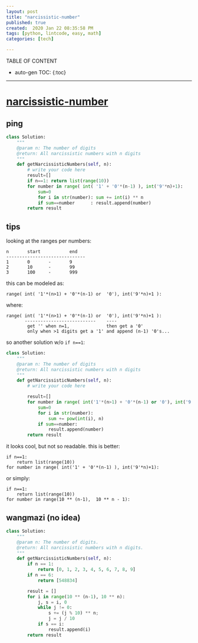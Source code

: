 ```yaml
---
layout: post
title: "narcissistic-number"
published: true
created:  2020 Jan 22 08:35:58 PM
tags: [python, lintcode, easy, math]
categories: [tech]

---
```


TABLE OF CONTENT

* auto-gen TOC:
{:toc}

- - -


# [narcissistic-number](https://www.lintcode.com/problem/narcissistic-number/description?_from=ladder&&fromId=99)

## ping

```python
class Solution:
    """
    @param n: The number of digits
    @return: All narcissistic numbers with n digits
    """
    def getNarcissisticNumbers(self, n):
        # write your code here
        result=[]
        if n==1: return list(range(10))
        for number in range( int( '1' + '0'*(n-1) ), int('9'*n)+1):
            sum=0
            for i in str(number): sum += int(i) ** n
            if sum==number      : result.append(number)
        return result
```

## tips

looking at the ranges per numbers:

    n       start           end
    ------------------------------
    1       0       -       9
    2       10      -       99
    3       100     -       999

this can be modeled as:

    range( int( '1'*(n>1) + '0'*(n-1) or  '0'), int('9'*n)+1 ):

where:

    range( int( '1'*(n>1) + '0'*(n-1) or  '0'), int('9'*n)+1 ):
           ---------------------------    ----
            get '' when n=1,              then get a '0'
            only when >1 digits get a '1' and append (n-1) '0's...


so another solution w/o `if n==1`:

```python
class Solution:
    """
    @param n: The number of digits
    @return: All narcissistic numbers with n digits
    """
    def getNarcissisticNumbers(self, n):
        # write your code here

        result=[]
        for number in range( int('1'*(n>1) + '0'*(n-1) or '0'), int('9'*n)+1):
            sum=0
            for i in str(number):
                sum += pow(int(i), n)
            if sum==number:
                result.append(number)
        return result
```

it looks cool, but not so readable. this is better:

    if n==1:
        return list(range(10))
    for number in range( int('1' + '0'*(n-1) ), int('9'*n)+1):

or simply:

    if n==1:
        return list(range(10))
    for number in range(10 ** (n-1),  10 ** n - 1):


## wangmazi (no idea)

```python
class Solution:
    """
    @param n: The number of digits.
    @return: All narcissistic numbers with n digits.
    """
    def getNarcissisticNumbers(self, n):
        if n == 1:
            return [0, 1, 2, 3, 4, 5, 6, 7, 8, 9]
        if n == 6:
            return [548834]

        result = []
        for i in range(10 ** (n-1), 10 ** n):
            j, s = i, 0
            while j != 0:
                s += (j % 10) ** n;
                j = j / 10
            if s == i:
                result.append(i)
        return result
```
